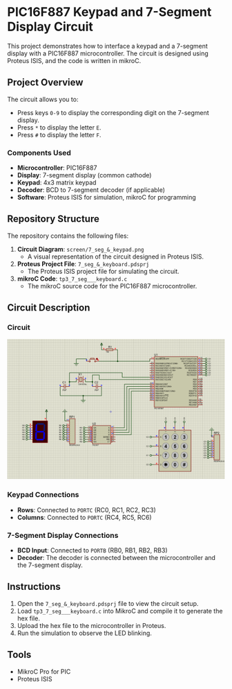 # PIC16F887 Keypad and 7-Segment Display Circuit

This project demonstrates how to interface a keypad and a 7-segment display with a PIC16F887 microcontroller. The circuit is designed using Proteus ISIS, and the code is written in mikroC.

## Project Overview

The circuit allows you to:
- Press keys `0-9` to display the corresponding digit on the 7-segment display.
- Press `*` to display the letter `E`.
- Press `#` to display the letter `F`.

### Components Used
- **Microcontroller**: PIC16F887
- **Display**: 7-segment display (common cathode)
- **Keypad**: 4x3 matrix keypad
- **Decoder**: BCD to 7-segment decoder (if applicable)
- **Software**: Proteus ISIS for simulation, mikroC for programming



## Repository Structure

The repository contains the following files:
1. **Circuit Diagram**: `screen/7_seg_&_keypad.png`  
   - A visual representation of the circuit designed in Proteus ISIS.
2. **Proteus Project File**: `7_seg_&_keyboard.pdsprj`  
   - The Proteus ISIS project file for simulating the circuit.
3. **mikroC Code**: `tp3_7_seg___keyboard.c`  
   - The mikroC source code for the PIC16F887 microcontroller.



## Circuit Description

### Circuit
![Circuit Diagram](screen/7_seg_&_keypad.png)  

### Keypad Connections
- **Rows**: Connected to `PORTC` (RC0, RC1, RC2, RC3)
- **Columns**: Connected to `PORTC` (RC4, RC5, RC6)

### 7-Segment Display Connections
- **BCD Input**: Connected to `PORTB` (RB0, RB1, RB2, RB3)
- **Decoder**: The decoder is connected between the microcontroller and the 7-segment display.


## Instructions
1. Open the `7_seg_&_keyboard.pdsprj` file to view the circuit setup.
2. Load `tp3_7_seg___keyboard.c` into MikroC and compile it to generate the hex file.
3. Upload the hex file to the microcontroller in Proteus.
4. Run the simulation to observe the LED blinking.

## Tools
- MikroC Pro for PIC
- Proteus ISIS

